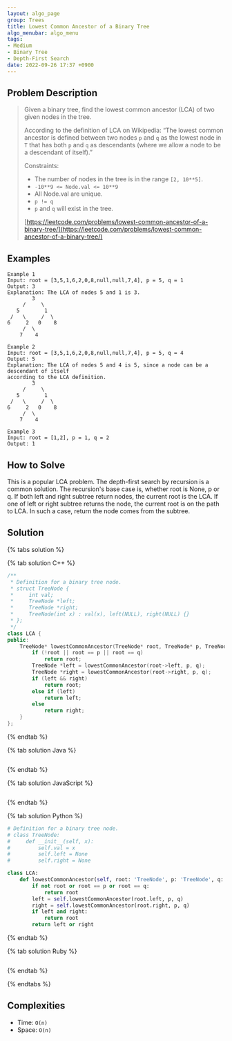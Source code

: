 ```yaml
---
layout: algo_page
group: Trees
title: Lowest Common Ancestor of a Binary Tree
algo_menubar: algo_menu
tags:
- Medium
- Binary Tree
- Depth-First Search
date: 2022-09-26 17:37 +0900
---
```


## Problem Description
> Given a binary tree, find the lowest common ancestor (LCA) of two given nodes in the tree.
>
> According to the definition of LCA on Wikipedia: “The lowest common ancestor is
> defined between two nodes `p` and `q` as the lowest node in `T` that has both `p` and `q`
> as descendants (where we allow a node to be a descendant of itself).”
>
> Constraints:
> - The number of nodes in the tree is in the range `[2, 10**5]`.
> - `-10**9 <= Node.val <= 10**9`
> - All Node.val are unique.
> - `p != q`
> - `p` and `q` will exist in the tree.
>
> [https://leetcode.com/problems/lowest-common-ancestor-of-a-binary-tree/](https://leetcode.com/problems/lowest-common-ancestor-of-a-binary-tree/)

## Examples
```
Example 1
Input: root = [3,5,1,6,2,0,8,null,null,7,4], p = 5, q = 1
Output: 3
Explanation: The LCA of nodes 5 and 1 is 3.
        3
     /     \
   5        1
 /   \     /  \
6     2   0    8
     /  \
    7    4
```

```
Example 2
Input: root = [3,5,1,6,2,0,8,null,null,7,4], p = 5, q = 4
Output: 5
Explanation: The LCA of nodes 5 and 4 is 5, since a node can be a descendant of itself
according to the LCA definition.
        3
     /     \
   5        1
 /   \     /  \
6     2   0    8
     /  \
    7    4
```

```
Example 3
Input: root = [1,2], p = 1, q = 2
Output: 1
```

## How to Solve
This is a popular LCA problem.
The depth-first search by recursion is a common solution.
The recursion's base case is, whether root is None, p or q.
If both left and right subtree return nodes, the current root is the LCA.
If one of left or right subtree returns the node, the current root is on the path to LCA.
In such a case, return the node comes from the subtree.

## Solution

{% tabs solution %}

{% tab solution C++ %}
```cpp
/**
 * Definition for a binary tree node.
 * struct TreeNode {
 *     int val;
 *     TreeNode *left;
 *     TreeNode *right;
 *     TreeNode(int x) : val(x), left(NULL), right(NULL) {}
 * };
 */
class LCA {
public:
    TreeNode* lowestCommonAncestor(TreeNode* root, TreeNode* p, TreeNode* q) {
        if (!root || root == p || root == q)
            return root;
        TreeNode *left = lowestCommonAncestor(root->left, p, q);
        TreeNode *right = lowestCommonAncestor(root->right, p, q);
        if (left && right)
            return root;
        else if (left)
            return left;
        else
            return right;
    }
};
```
{% endtab %}

{% tab solution Java %}
```java

```
{% endtab %}

{% tab solution JavaScript %}
```js

```
{% endtab %}

{% tab solution Python %}
```python
# Definition for a binary tree node.
# class TreeNode:
#     def __init__(self, x):
#         self.val = x
#         self.left = None
#         self.right = None

class LCA:
    def lowestCommonAncestor(self, root: 'TreeNode', p: 'TreeNode', q: 'TreeNode') -> 'TreeNode':
        if not root or root == p or root == q:
            return root
        left = self.lowestCommonAncestor(root.left, p, q)
        right = self.lowestCommonAncestor(root.right, p, q)
        if left and right:
            return root
        return left or right
```
{% endtab %}

{% tab solution Ruby %}
```ruby

```
{% endtab %}

{% endtabs %}



## Complexities
- Time: `O(n)`
- Space: `O(n)`
